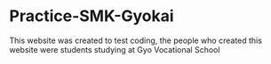 # Practice-SMK-Gyokai
This website was created to test coding, the people who created this website were students studying at Gyo Vocational School
